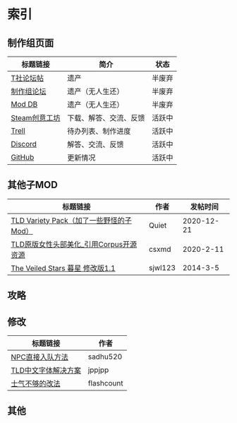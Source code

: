 # 索引

## 制作组页面

| 标题链接                                                                               | 简介          | 状态  |
| ---------------------------------------------------------------------------------- | ----------- | --- |
| [T社论坛帖](https://forums.taleworlds.com/index.php/topic,199243.0.html)               | 遗产          | 半废弃 |
| [制作组论坛](http://mbx.streetofeyes.com/index.php/board,20.0.html)                     | 遗产（无人生还）    | 半废弃 |
| [Mod DB](http://www.moddb.com/mods/the-last-days)                                  | 遗产（无人生还）    | 半废弃 |
| [Steam创意工坊](https://steamcommunity.com/sharedfiles/filedetails/?id=299974223)      | 下载、解答、交流、反馈 | 活跃中 |
| [Trell](https://trello.com/b/ntzYNdEA/the-last-days-of-the-third-age-warband-port) | 待办列表、制作进度   | 活跃中 |
| [Discord](https://discord.gg/uczcz34)                                              | 解答、交流、反馈    | 活跃中 |
| [GitHub](https://github.com/tldmod)                                                | 更新情况        | 活跃中 |

## 其他子MOD

| 标题链接                                                                                   | 作者      | 发帖时间       |
| -------------------------------------------------------------------------------------- | ------- | ---------- |
| [TLD Variety Pack（加了一些野怪的子Mod）](https://bbs.mountblade.com.cn/thread-2071674-1-1.html) | Quiet   | 2020-12-21 |
| [TLD原版女性头部美化\_引用Corpus开源资源](https://bbs.mountblade.com.cn/thread-2051587-1-1.html)     | csxmd   | 2020-2-11  |
| [The Veiled Stars 暮星 修改版1.1](https://bbs.mountblade.com.cn/thread-484762-1-1.html)     | sjwl123 | 2014-3-5   |

## 攻略

## 修改

| 标题链接                                                                  | 作者         |
| --------------------------------------------------------------------- | ---------- |
|  [NPC直接入队方法](https://bbs.mountblade.com.cn/thread-1905868-1-1.html)   | sadhu520   |
|  [TLD中文字体解决方案](https://bbs.mountblade.com.cn/thread-1905736-1-1.html) | jppjpp     |
|  [士气不够的改法](https://bbs.mountblade.com.cn/thread-338423-1-41.html)     | flashcount |

## 其他



